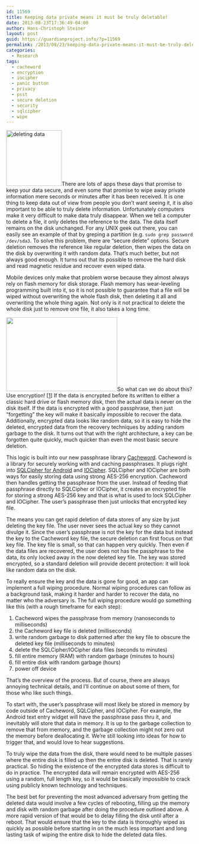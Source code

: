 ```yaml
---
id: 11569
title: Keeping data private means it must be truly deletable!
date: 2013-08-23T17:36:49-04:00
author: Hans-Christoph Steiner
layout: post
guid: https://guardianproject.info/?p=11569
permalink: /2013/08/23/keeping-data-private-means-it-must-be-truly-deletable/
categories:
  - Research
tags:
  - cacheword
  - encryption
  - iocipher
  - panic button
  - privacy
  - psst
  - secure deletion
  - security
  - sqlcipher
  - wipe
---
```

[<img src="https://guardianproject.info/wp-content/uploads/2013/08/erase-hard-drive-150x150.jpg" alt="deleting data" width="150" height="150" class="alignright size-thumbnail wp-image-11598" />](https://guardianproject.info/wp-content/uploads/2013/08/erase-hard-drive.jpg)There are lots of apps these days that promise to keep your data secure, and even some that promise to wipe away private information mere seconds or minutes after it has been received. It is one thing to keep data out of view from people you don&#8217;t want seeing it, it is also important to be able to truly delete information. Unfortunately computers make it very difficult to make data truly disappear. When we tell a computer to delete a file, it only deletes the reference to the data. The data itself remains on the disk unchanged. For any UNIX geek out there, you can easily see an example of that by greping a partition (e.g. `sudo grep password /dev/sda3`. To solve this problem, there are &#8220;secure delete&#8221; options. Secure deletion removes the reference like regular deletion, then wipes the data on the disk by overwriting it with random data. That&#8217;s much better, but not always good enough. It turns out that its possible to remove the hard disk and read magnetic residue and recover even wiped data.

Mobile devices only make that problem worse because they almost always rely on flash memory for disk storage. Flash memory has wear-leveling programming built into it, so it is not possible to guarantee that a file will be wiped without overwriting the whole flash disk, then deleting it all and overwriting the whole thing again. Not only is it not practical to delete the whole disk just to remove one file, it also takes a long time.

[<img src="https://guardianproject.info/wp-content/uploads/2013/08/coldbootattack-300x199.jpg" alt="" width="300" height="199" class="alignleft size-medium wp-image-11600" srcset="https://guardianproject.info/wp-content/uploads/2013/08/coldbootattack-300x199.jpg 300w, https://guardianproject.info/wp-content/uploads/2013/08/coldbootattack.jpg 1024w" sizes="(max-width: 300px) 100vw, 300px" />](https://guardianproject.info/wp-content/uploads/2013/08/coldbootattack.jpg)So what can we do about this? Use encryption! [<a href="http://citeseerx.ist.psu.edu/viewdoc/summary?doi=10.1.1.225.6872" title="Secure Data Deletion for USB Flash Memory (2011)" target="_blank">1</a>] If the data is encrypted before its written to either a classic hard drive or flash memory disk, then the actual data is never on the disk itself. If the data is encrypted with a good passphrase, then just &#8220;forgetting&#8221; the key will make it basically impossible to recover the data. Additionally, encrypted data looks like random data, so it is easy to hide the deleted, encrypted data from the recovery techniques by adding random garbage to the disk. It turns out that with the right architecture, a key can be forgotten quite quickly, much quicker than even the most basic secure deletion.

This logic is built into our new passphrase library <a href="https://github.com/guardianproject/cacheword" target="_blank">Cacheword</a>. Cacheword is a library for securely working with and caching passphrases. It plugs right into <a href="https://guardianproject.info/code/sqlcipher" target="_blank">SQLCipher for Android</a> and <a href="https://guardianproject.info/code/iocipher" target="_blank">IOCipher</a>. SQLCipher and IOCipher are both ways for easily storing data using strong AES-256 encryption. Cacheword then handles getting the passphrase from the user. Instead of feeding that passphrase directly to SQLCipher or IOCipher, it creates an encrypted file for storing a strong AES-256 key and that is what is used to lock SQLCipher and IOCipher. The user&#8217;s passphrase then just unlocks that encrypted key file.

The means you can get rapid deletion of data stores of any size by just deleting the key file. The user never sees the actual key so they cannot divulge it. Since the user&#8217;s passphrase is not the key for the data but instead the key to the Cacheword key file, the secure deletion can first focus on that key file. The key file is small, so that can happen very quickly. Then even if the data files are recovered, the user does not has the passphrase to the data, its only locked away in the now deleted key file. The key was stored encrypted, so a standard deletion will provide decent protection: it will look like random data on the disk.

To really ensure the key and the data is gone for good, an app can implement a full wiping procedure. Normal wiping procedures can follow as a background task, making it harder and harder to recover the data, no matter who the adversary is. The full wiping procedure would go something like this (with a rough timeframe for each step):

  1. Cacheword wipes the passphrase from memory (nanoseconds to milliseconds)
  2. the Cacheword key file is deleted (milliseconds)
  3. write random garbage to disk patterned after the key file to obscure the deleted key file (milliseconds to minutes)
  4. delete the SQLCipher/IOCipher data files (seconds to minutes)
  5. fill entire memory (RAM) with random garbage (minutes to hours)
  6. fill entire disk with random garbage (hours)
  7. power off device

That&#8217;s the overview of the process. But of course, there are always annoying technical details, and I&#8217;ll continue on about some of them, for those who like such things.

To start with, the user&#8217;s passphrase will most likely be stored in memory by code outside of Cacheword, SQLCipher, and IOCipher. For example, the Android text entry widget will have the passphrase pass thru it, and inevitably will store that data in memory. It is up to the garbage collection to remove that from memory, and the garbage collection might not zero out the memory before deallocating it. We&#8217;re still looking into ideas for how to trigger that, and would love to hear suggestions.

To truly wipe the data from the disk, there would need to be multiple passes where the entire disk is filled up then the entire disk is deleted. That is rarely practical. So hiding the existence of the encrypted data stores is difficult to do in practice. The encrypted data will remain encrypted with AES-256 using a random, full length key, so it would be basically impossible to crack using publicly known technology and techniques.

The best bet for preventing the most advanced adversary from getting the deleted data would involve a few cycles of rebooting, filling up the memory and disk with random garbage after doing the procedure outlined above. A more rapid version of that would be to delay filling the disk until after a reboot. That would ensure that the key to the data is thoroughly wiped as quickly as possible before starting in on the much less important and long lasting task of wiping the entire disk to hide the deleted data files.